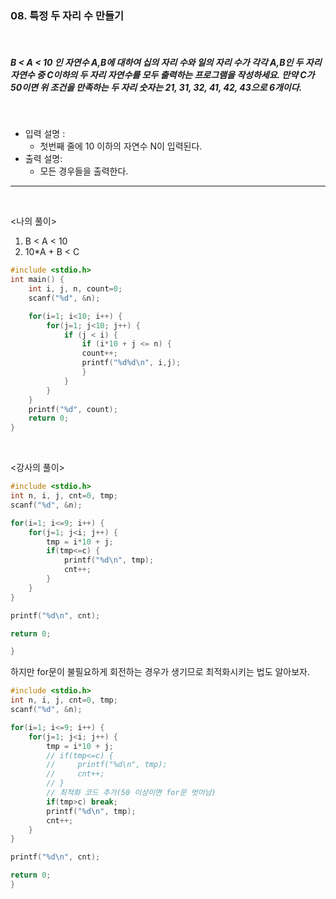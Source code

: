 ### 08. 특정 두 자리 수 만들기

<br>

##### B < A < 10 인 자연수 A,B에 대하여 십의 자리 수와 일의 자리 수가 각각 A,B인 두 자리 자연수 중 C이하의 두 자리 자연수를 모두 출력하는 프로그램을 작성하세요. 만약 C가 50이면 위 조건을 만족하는 두 자리 숫자는 21, 31, 32, 41, 42, 43으로 6개이다.

<br>

- 입력 설명 :
  - 첫번째 줄에 10 이하의 자연수 N이 입력된다.
    <br>
- 출력 설명:
  - 모든 경우들을 출력한다.

---

<br>

<나의 풀이>

1. B < A < 10
2. 10\*A + B < C

```c
#include <stdio.h>
int main() {
	int i, j, n, count=0;
	scanf("%d", &n);

	for(i=1; i<10; i++) {
		for(j=1; j<10; j++) {
			if (j < i) {
				if (i*10 + j <= n) {
				count++;
				printf("%d%d\n", i,j);
				}
			}
		}
	}
	printf("%d", count);
	return 0;
}
```

<br>

<강사의 풀이>

```c
#include <stdio.h>
int n, i, j, cnt=0, tmp;
scanf("%d", &n);

for(i=1; i<=9; i++) {
    for(j=1; j<i; j++) {
        tmp = i*10 + j;
        if(tmp<=c) {
            printf("%d\n", tmp);
            cnt++;
        }
    }
}

printf("%d\n", cnt);

return 0;

}
```

하지만 for문이 불필요하게 회전하는 경우가 생기므로 최적화시키는 법도 알아보자.

```c
#include <stdio.h>
int n, i, j, cnt=0, tmp;
scanf("%d", &n);

for(i=1; i<=9; i++) {
    for(j=1; j<i; j++) {
        tmp = i*10 + j;
        // if(tmp<=c) {
        //     printf("%d\n", tmp);
        //     cnt++;
        // }
		// 최적화 코드 추가(50 이상이면 for문 벗어남)
		if(tmp>c) break;
		printf("%d\n", tmp);
		cnt++;
    }
}

printf("%d\n", cnt);

return 0;
}
```
